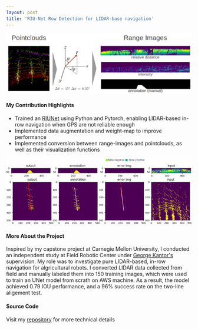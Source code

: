 ```yaml
---
layout: post
title: 'RIU-Net Row Detection for LIDAR-base navigation'
---
```


<img src="/assets/img/projects/proj-1/conversion.png" alt="conversion" class="responsive"/>

#### My Contribution Highlights
* Trained an [RIUNet](https://arxiv.org/abs/1905.08748) using Python and Pytorch, enabling LIDAR-based in-row navigation when GPS are not reliable enough
* Implemented data augmentation and weight-map to improve performance
* Implemented conversion between range-images and pointclouds, as well as their visualization functions

<img src="/assets/img/projects/proj-1/output.png" alt="output" class="responsive"/>

#### More About the Project
Inspired by my capstone project at Carnegie Mellon University, I conducted an independent study at Field Robotic Center under [George Kantor's](https://www.ri.cmu.edu/ri-faculty/george-a-kantor/) supervision. My role was to investigate pure LIDAR-based, in-row navigation for algricultural robots. I converted LIDAR data collected from field and manually labeled them into 150 training images, which were used to train an UNet model from scrath on AWS machine. As a result, the model achieved 0.79 IOU performance, and 
a 96% success rate on the two-line aligement test.

#### Source Code
Visit my [repository](https://github.com/Dung-Han-Lee/RIUNET-Row-Detection-with-LIDAR-range-image) for more technical details


